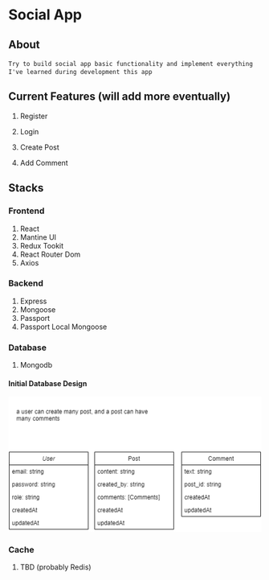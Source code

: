 # Social App

## About

    Try to build social app basic functionality and implement everything I've learned during development this app

## Current Features (will add more eventually)

1. Register

2. Login

3. Create Post

4. Add Comment

## Stacks

### Frontend

1. React
2. Mantine UI
3. Redux Tookit
4. React Router Dom
5. Axios

### Backend

1. Express
2. Mongoose
3. Passport
4. Passport Local Mongoose

### Database

1. Mongodb

#### Initial Database Design

![db_design](./images//initial_db_design.png)

### Cache

1. TBD (probably Redis)
